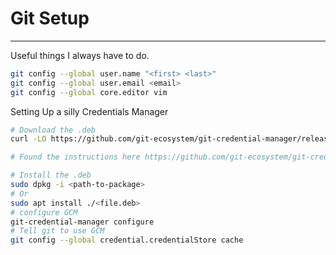 # Git Setup
---
Useful things I always have to do.

```bash
git config --global user.name "<first> <last>"
git config --global user.email <email>
git config --global core.editor vim
```
Setting Up a silly Credentials Manager
```bash
# Download the .deb
curl -LO https://github.com/git-ecosystem/git-credential-manager/releases/download/v2.1.2/gcm-linux_amd64.2.1.2.deb

# Found the instructions here https://github.com/git-ecosystem/git-credential-manager/blob/release/docs/install.md

# Install the .deb
sudo dpkg -i <path-to-package>
# Or
sudo apt install ./<file.deb>
# configure GCM
git-credential-manager configure
# Tell git to use GCM
git config --global credential.credentialStore cache
```
